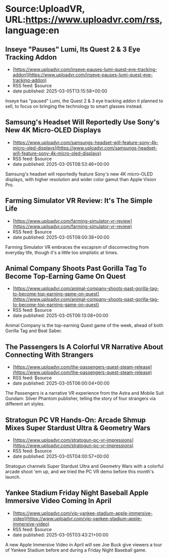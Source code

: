# Source:UploadVR, URL:https://www.uploadvr.com/rss, language:en

## Inseye &quot;Pauses&quot; Lumi, Its Quest 2 &amp; 3 Eye Tracking Addon
 - [https://www.uploadvr.com/inseye-pauses-lumi-quest-eye-tracking-addon](https://www.uploadvr.com/inseye-pauses-lumi-quest-eye-tracking-addon)
 - RSS feed: $source
 - date published: 2025-03-05T13:15:58+00:00

Inseye has &quot;paused&quot; Lumi, the Quest 2 &amp; 3 eye tracking addon it planned to sell, to focus on bringing the technology to smart glasses instead.

## Samsung&#x27;s Headset Will Reportedly Use Sony&#x27;s New 4K Micro-OLED Displays
 - [https://www.uploadvr.com/samsungs-headset-will-feature-sony-4k-micro-oled-displays](https://www.uploadvr.com/samsungs-headset-will-feature-sony-4k-micro-oled-displays)
 - RSS feed: $source
 - date published: 2025-03-05T08:53:46+00:00

Samsung&#39;s headset will reportedly feature Sony&#39;s new 4K micro-OLED displays, with higher resolution and wider color gamut than Apple Vision Pro.

## Farming Simulator VR Review: It&#x27;s The Simple Life
 - [https://www.uploadvr.com/farming-simulator-vr-review](https://www.uploadvr.com/farming-simulator-vr-review)
 - RSS feed: $source
 - date published: 2025-03-05T08:00:38+00:00

Farming Simulator VR embraces the escapism of disconnecting from everyday life, though it&#39;s a little too simplistic at times.

## Animal Company Shoots Past Gorilla Tag To Become Top-Earning Game On Quest
 - [https://www.uploadvr.com/animal-company-shoots-past-gorilla-tag-to-become-top-earning-game-on-quest](https://www.uploadvr.com/animal-company-shoots-past-gorilla-tag-to-become-top-earning-game-on-quest)
 - RSS feed: $source
 - date published: 2025-03-05T06:13:08+00:00

Animal Company is the top-earning Quest game of the week, ahead of both Gorilla Tag and Beat Saber.

## The Passengers Is A Colorful VR Narrative About Connecting With Strangers
 - [https://www.uploadvr.com/the-passengers-quest-steam-release](https://www.uploadvr.com/the-passengers-quest-steam-release)
 - RSS feed: $source
 - date published: 2025-03-05T06:00:04+00:00

The Passengers is a narrative VR experience from the Astra and Mobile Suit Gundam: Silver Phantom publisher, telling the story of four strangers via different art styles.

## Stratogun PC VR Hands-On: Arcade Shmup Mixes Super Stardust Ultra &amp; Geometry Wars
 - [https://www.uploadvr.com/stratogun-pc-vr-impressions](https://www.uploadvr.com/stratogun-pc-vr-impressions)
 - RSS feed: $source
 - date published: 2025-03-05T04:00:57+00:00

Stratogun channels Super Stardust Ultra and Geometry Wars with a colorful arcade shoot &#39;em up, and we tried the PC VR demo before this month&#39;s launch.

## Yankee Stadium Friday Night Baseball Apple Immersive Video Coming In April
 - [https://www.uploadvr.com/vip-yankee-stadium-apple-immersive-video](https://www.uploadvr.com/vip-yankee-stadium-apple-immersive-video)
 - RSS feed: $source
 - date published: 2025-03-05T03:43:21+00:00

A new Apple Immersive Video in April will see Joe Buck give viewers a tour of Yankee Stadium before and during a Friday Night Baseball game.

